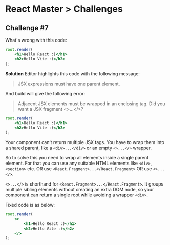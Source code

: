 # React Master > Challenges

## Challenge #7

What's wrong with this code:

```jsx
root.render(
    <h1>Hello React :)</h1>
    <h2>Hello Vite :)</h2>
);
```

**Solution**
Editor highlights this code with the following message:
> JSX expressions must have one parent element.

And build will give the following error:
> Adjacent JSX elements must be wrapped in an enclosing tag. Did you want a JSX fragment <>...</>?

```jsx
root.render(
    <h1>Hello React :)</h1>
    <h2>Hello Vite :)</h2>
);
```

Your component can’t return multiple JSX tags. You have to wrap them into a shared parent, like a `<div>...</div>` or an empty `<>...</>` wrapper.

So to solve this you need to wrap all elements inside a single parent element.
For that you can use any suitable HTML elements like `<div>`, `<section>` etc. OR
use `<React.Fragment>...</React.Fragment>` OR
use `<>...</>`.

`<>...</>` is shorthand for `<React.Fragment>...</React.Fragment>`.
It groups multiple sibling elements without creating an extra DOM node, so your component can return a single root while avoiding a wrapper `<div>`.

Fixed code is as below:

```jsx
root.render(
    <>
        <h1>Hello React :)</h1>
        <h2>Hello Vite :)</h2>
    </>
);
```
